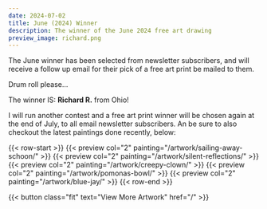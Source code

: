 ```yaml
---
date: 2024-07-02
title: June (2024) Winner
description: The winner of the June 2024 free art drawing
preview_image: richard.png
---
```


The June winner has been selected from newsletter subscribers, and will receive a follow up email for their pick of a free art print be mailed to them.

Drum roll please...

<!--more-->

The winner IS: **Richard R.** from Ohio!

I will run another contest and a free art print winner will be chosen again at the end of July, to all email newsletter subscribers. An be sure to also checkout the latest paintings done recently, below:

{{< row-start >}}
    {{< preview col="2" painting="/artwork/sailing-away-schoon/" >}}
    {{< preview col="2" painting="/artwork/silent-reflections/" >}}
    {{< preview col="2" painting="/artwork/creepy-clown/" >}}
    {{< preview col="2" painting="/artwork/pomonas-bowl/" >}}
    {{< preview col="2" painting="/artwork/blue-jay/" >}}
{{< row-end >}}

{{< button class="fit" text="View More Artwork" href="/" >}}
